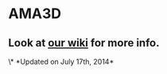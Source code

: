 AMA3D
=====

<h2>Look at <a href="https://github.com/teheavy/AMA3D/wiki/Home">our wiki</a> for more info.</h2>
</ul>
\* *Updated on July 17th, 2014*
